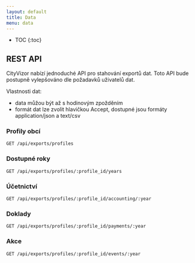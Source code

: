 ```yaml
---
layout: default
title: Data
menu: data
---
```


* TOC
{:toc}

## REST API

CityVizor nabízí jednoduché API pro stahování exportů dat. Toto API bude postupně vylepšováno dle požadavků uživatelů dat.

Vlastnosti dat:
- data můžou být až s hodinovým zpožděním
- formát dat lze zvolit hlavičkou Accept, dostupné jsou formáty application/json a text/csv 

### Profily obcí

```GET /api/exports/profiles```

### Dostupné roky

```GET /api/exports/profiles/:profile_id/years```

### Účetnictví

```GET /api/exports/profiles/:profile_id/accounting/:year```

### Doklady

```GET /api/exports/profiles/:profile_id/payments/:year```

### Akce

```GET /api/exports/profiles/:profile_id/events/:year```